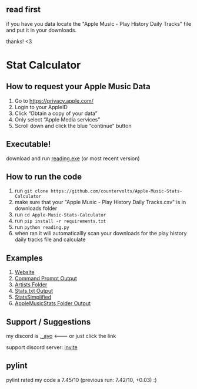 ## read first
if you have you data locate the "Apple Music - Play History Daily Tracks" file and put it in your downloads. 

thanks! <3

# Stat Calculator
## How to request your Apple Music Data
1. Go to https://privacy.apple.com/
2. Login to your AppleID
3. Click “Obtain a copy of your data”
4. Only select “Apple Media services”
5. Scroll down and click the blue “continue” button

## Executable!
download and run [reading.exe](https://github.com/countervolts/Apple-Music-Stats-Calculator/releases) (or most recent version)

## How to run the code
1. run ```git clone https://github.com/countervolts/Apple-Music-Stats-Calculator```
2. make sure that your "Apple Music - Play History Daily Tracks.csv" is in downloads folder
3. run ```cd Apple-Music-Stats-Calculator```
4. run ```pip install -r requirements.txt```
5. run ```python reading.py```
6. when ran it will automaticallly scan your downloads for the play history daily tracks file and calculate

## Examples
1. [Website](https://59problems.me/applemusic/users/ayo/)
2. [Command Prompt Output](https://github.com/countervolts/Apple-Music-Stats-Calculator/blob/main/examples/CommandPromptOutput.txt)
3. [Artists Folder](https://github.com/countervolts/Apple-Music-Stats-Calculator/tree/main/examples/AppleMusicStats/Artists)
4. [Stats.txt Output](https://github.com/countervolts/Apple-Music-Stats-Calculator/blob/main/examples/AppleMusicStats/Stats.txt)  
5. [StatsSimplified](https://github.com/countervolts/Apple-Music-Stats-Calculator/tree/main/examples/AppleMusicStats/StatsSimplified)
6. [AppleMusicStats Folder Output](https://github.com/countervolts/Apple-Music-Stats-Calculator/tree/main/examples/AppleMusicStats)

## Support / Suggestions
my discord is [._ayo](https://discord.com/users/488368000055902228) <--- or just click the link

support discord server: [invite](https://discord.gg/rP63gxfKQJ)

## pylint
pylint rated my code a 7.45/10 (previous run: 7.42/10, +0.03) :)

